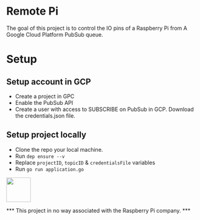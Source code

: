 Remote Pi
===========

The goal of this project is to control the IO pins of a Raspberry Pi from A Google Cloud Platform PubSub queue.


# Setup

## Setup account in GCP
- Create a project in GPC
- Enable the PubSub API
- Create a user with access to SUBSCRIBE on PubSub in GCP. Download the credentials.json file.

## Setup project locally

- Clone the repo your local machine.
- Run `dep ensure --v`
- Replace `projectID`, `topicID` & `credentialsFile` variables
- Run `go run application.go`


<img width="64" src="https://www.raspberrypi.org/app/uploads/2018/03/RPi-Logo-Reg-SCREEN.png" />

*** This project in no way associated with the Raspberry Pi company. ***